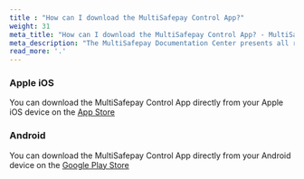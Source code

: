 ```yaml
---
title : "How can I download the MultiSafepay Control App?"
weight: 31
meta_title: "How can I download the MultiSafepay Control App? - MultiSafepay Docs"
meta_description: "The MultiSafepay Documentation Center presents all relevant information about our Plugins and API. You can also find support pages for Payment Methods, Tools and General Questions as well as the contact details of our Support and Integration Teams."
read_more: '.'
---
```



### Apple iOS

You can download the MultiSafepay Control App directly from your Apple iOS device on the [App Store](https://apps.apple.com/nl/app/multisafepay-control/id929955963)


### Android

You can download the MultiSafepay Control App directly from your Android device on the [Google Play Store](https://play.google.com/store/apps/details?id=com.multisafepay.control)